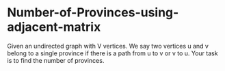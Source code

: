 # Number-of-Provinces-using-adjacent-matrix
Given an undirected graph with V vertices. We say two vertices u and v belong to a single province if there is a path from u to v or v to u. Your task is to find the number of provinces.

